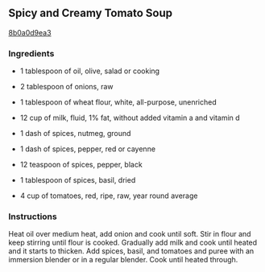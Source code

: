 ## Spicy and Creamy Tomato Soup

[8b0a0d9ea3](http://www.food.com/recipe/spicy-and-creamy-tomato-soup-392866)

### Ingredients

 - 1 tablespoon of oil, olive, salad or cooking

 - 2 tablespoon of onions, raw

 - 1 tablespoon of wheat flour, white, all-purpose, unenriched

 - 12 cup of milk, fluid, 1% fat, without added vitamin a and vitamin d

 - 1 dash of spices, nutmeg, ground

 - 1 dash of spices, pepper, red or cayenne

 - 12 teaspoon of spices, pepper, black

 - 1 tablespoon of spices, basil, dried

 - 4 cup of tomatoes, red, ripe, raw, year round average

### Instructions

Heat oil over medium heat, add onion and cook until soft. Stir in flour and keep stirring until flour is cooked. Gradually add milk and cook until heated and it starts to thicken. Add spices, basil, and tomatoes and puree with an immersion blender or in a regular blender. Cook until heated through.
